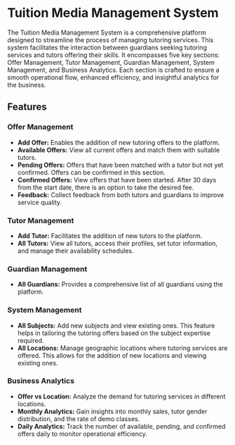 # Tuition Media Management System

The Tuition Media Management System is a comprehensive platform designed to streamline the process of managing tutoring services. This system facilitates the interaction between guardians seeking tutoring services and tutors offering their skills. It encompasses five key sections: Offer Management, Tutor Management, Guardian Management, System Management, and Business Analytics. Each section is crafted to ensure a smooth operational flow, enhanced efficiency, and insightful analytics for the business.

## Features

### Offer Management

- **Add Offer:** Enables the addition of new tutoring offers to the platform.
- **Available Offers:** View all current offers and match them with suitable tutors.
- **Pending Offers:** Offers that have been matched with a tutor but not yet confirmed. Offers can be confirmed in this section.
- **Confirmed Offers:** View offers that have been started. After 30 days from the start date, there is an option to take the desired fee.
- **Feedback:** Collect feedback from both tutors and guardians to improve service quality.

### Tutor Management

- **Add Tutor:** Facilitates the addition of new tutors to the platform.
- **All Tutors:** View all tutors, access their profiles, set tutor information, and manage their availability schedules.

### Guardian Management

- **All Guardians:** Provides a comprehensive list of all guardians using the platform.

### System Management

- **All Subjects:** Add new subjects and view existing ones. This feature helps in tailoring the tutoring offers based on the subject expertise required.
- **All Locations:** Manage geographic locations where tutoring services are offered. This allows for the addition of new locations and viewing existing ones.

### Business Analytics

- **Offer vs Location:** Analyze the demand for tutoring services in different locations.
- **Monthly Analytics:** Gain insights into monthly sales, tutor gender distribution, and the rate of demo classes.
- **Daily Analytics:** Track the number of available, pending, and confirmed offers daily to monitor operational efficiency.


